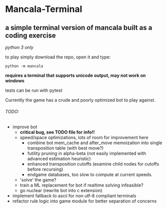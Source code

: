 Mancala-Terminal
=================
## a simple terminal version of mancala built as a coding exercise

*python 3 only*

to play simply download the repo, open it and type:

`python -m mancala`

**requires a terminal that supports unicode output, may not work on windows**

tests can be run with pytest

Currently the game has a crude and poorly optimized bot to play against.

###### TODO:
* improve bot
   * **critical bug, see TODO file for info!!**
   * speed/space optimizations, lots of room for improvement here
     - combine bot mem_cache and after_move memoization into single transposition table (with best move?)
     - futility pruning in alpha-beta (not easily implemented with advanced estimation heuristic)
     - enhanced transposition cutoffs (examine child nodes for cutoffs before recursing)
     - endgame databases, too slow to compute at current speeds.
   * 'solve' the game?
   * train a ML replacement for bot if realtime solving infeasible?
   * go nuclear (rewrite bot into c extension)
* implement fallback to ascii for non utf-8 compliant terminals
* refactor rule logic into game module for better separation of concerns
